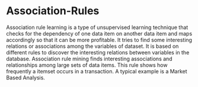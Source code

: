 # Association-Rules

Association rule learning is a type of unsupervised learning technique that checks for the dependency of one data item on another data item and maps accordingly so that it can be more profitable. It tries to find some interesting relations or associations among the variables of dataset. It is based on different rules to discover the interesting relations between variables in the database.
Association rule mining finds interesting associations and relationships among large sets of data items. This rule shows how frequently a itemset occurs in a transaction. A typical example is a Market Based Analysis.
